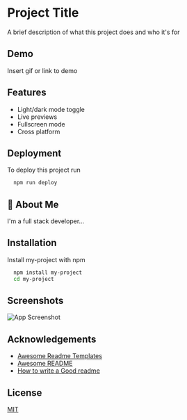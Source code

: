 
# Project Title

A brief description of what this project does and who it's for


## Demo

Insert gif or link to demo


## Features

- Light/dark mode toggle
- Live previews
- Fullscreen mode
- Cross platform


## Deployment

To deploy this project run

```bash
  npm run deploy
```


## 🚀 About Me
I'm a full stack developer...


## Installation

Install my-project with npm

```bash
  npm install my-project
  cd my-project
```
    
## Screenshots

![App Screenshot](https://via.placeholder.com/468x300?text=App+Screenshot+Here)


## Acknowledgements

 - [Awesome Readme Templates](https://awesomeopensource.com/project/elangosundar/awesome-README-templates)
 - [Awesome README](https://github.com/matiassingers/awesome-readme)
 - [How to write a Good readme](https://bulldogjob.com/news/449-how-to-write-a-good-readme-for-your-github-project)


## License

[MIT](https://choosealicense.com/licenses/mit/)

